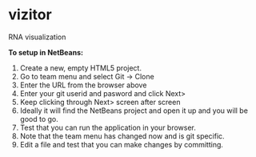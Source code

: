 vizitor
=======

RNA visualization

**To setup in NetBeans:**

1. Create a new, empty HTML5 project.
2. Go to team menu and select Git -> Clone
3. Enter the URL from the browser above
4. Enter your git userid and pasword and click Next>
5. Keep clicking through Next> screen after screen
6. Ideally it will find the NetBeans project and open it up and you will be good to go.
11. Test that you can run the application in your browser.
12. Note that the team menu has changed now and is git specific. 
13. Edit a file and test that you can make changes by committing. 


